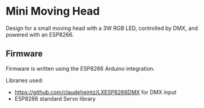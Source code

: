 # Mini Moving Head

Design for a small moving head with a 3W RGB LED, controlled by DMX, and powered with an ESP8266.

## Firmware
Firmware is written using the ESP8266 Arduino integration.

Libraries used:
* https://github.com/claudeheintz/LXESP8266DMX for DMX input
* ESP8266 standard Servo library
